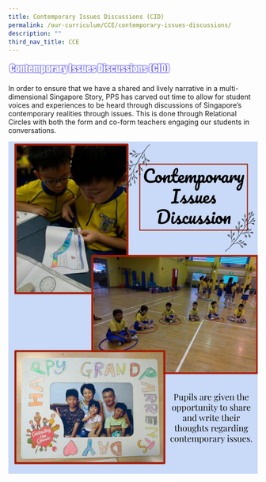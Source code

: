 ```yaml
---
title: Contemporary Issues Discussions (CID)
permalink: /our-curriculum/CCE/contemporary-issues-discussions/
description: ""
third_nav_title: CCE
---
```

<img src="/images/contempryissues.png" 
     style="width:65%">

In order to ensure that we have a shared and lively narrative in a multi-dimensional Singapore Story, PPS has carved out time to allow for student voices and experiences to be heard through discussions of Singapore’s contemporary realities through issues. This is done through Relational Circles with both the form and co-form teachers engaging our students in conversations.

![](/images/CID.jpeg)
